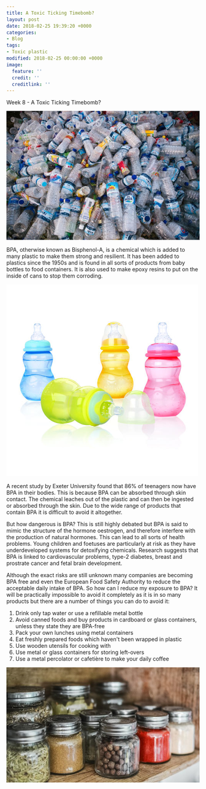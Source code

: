 ```yaml
---
title: A Toxic Ticking Timebomb?
layout: post
date: 2018-02-25 19:39:20 +0000
categories:
- Blog
tags:
- Toxic plastic
modified: 2018-02-25 00:00:00 +0000
image:
  feature: ''
  credit: ''
  creditlink: ''
---
```

Week 8 - A Toxic Ticking Timebomb?

![](/uploads/2018/02/25/downloadfile.jpg "Plastic bottles")

BPA, otherwise known as Bisphenol-A, is a chemical which is added to many plastic to make them strong and resilient. It has been added to plastics since the 1950s and is found in all sorts of products from baby bottles to food containers. It is also used to make epoxy resins to put on the inside of cans to stop them corroding.

![](/uploads/2018/02/25/2423199243_647afcfa1e.jpg "Baby Bottles")

A recent study by Exeter University found that 86% of teenagers now have BPA in their bodies. This is because BPA can be absorbed through skin contact. The chemical leaches out of the plastic and can then be ingested or absorbed through the skin. Due to the wide range of products that contain BPA it is difficult to avoid it altogether.

But how dangerous is BPA? This is still highly debated but BPA is said to mimic the structure of the hormone oestrogen, and therefore interfere with the production of natural hormones. This can lead to all sorts of health problems. Young children and foetuses are particularly at risk as they have underdeveloped systems for detoxifying chemicals.  Research suggests that BPA is linked to cardiovascular problems, type-2 diabetes, breast and prostrate cancer and fetal brain development.

Although the exact risks are still unknown many companies are becoming BPA free and even the European Food Safety Authority to reduce the acceptable daily intake of BPA. So how can I reduce my exposure to BPA? It will be practically impossible to avoid it completely as it is in so many products but there are a number of things you can do to avoid it:

1. Drink only tap water or use a refillable metal bottle
2. Avoid canned foods and buy products in cardboard or glass containers, unless they state they are BPA-free
3. Pack your own lunches using metal containers
4. Eat freshly prepared foods which haven't been wrapped in plastic
5. Use wooden utensils for cooking with
6. Use metal or glass containers for storing left-overs
7. Use a metal percolator or cafetière to make your daily coffee

![](/uploads/2018/02/25/glassjars.jpg "Glass Jars")
